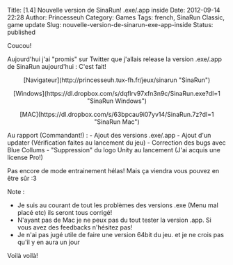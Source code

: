 Title: [1.4] Nouvelle version de SinaRun! .exe/.app inside
Date: 2012-09-14 22:28
Author: Princesseuh
Category: Games
Tags: french, SinaRun Classic, game update
Slug: nouvelle-version-de-sinarun-exe-app-inside
Status: published

Coucou!

Aujourd'hui j'ai "promis" sur Twitter que j'allais release la version
.exe/.app de SinaRun aujourd'hui : C'est fait!

<p>
<center>
[Navigateur](http://princesseuh.tux-fh.fr/jeux/sinarun "SinaRun")

</p>
[Windows](https://dl.dropbox.com/s/dqflrv97xfn3n9c/SinaRun.exe?dl=1 "SinaRun Windows")

<p>
[MAC](https://dl.dropbox.com/s/63bpcau9i07yv14/SinaRun.7z?dl=1 "SinaRun Mac")

</center>
</p>
Au rapport (Commandant!) :
- Ajout des versions .exe/.app
- Ajout d'un updater (Vérification faites au lancement du jeu)
- Correction des bugs avec Blue Collums
- "Suppression" du logo Unity au lancement (J'ai acquis une license
Pro!)

Pas encore de mode entrainement hélas! Mais ça viendra vous pouvez en
être sûr :3

Note :
- Je suis au courant de tout les problèmes des versions .exe (Menu mal
placé etc) ils seront tous corrigé!
- N'ayant pas de Mac je ne peux pas du tout tester la version .app. Si
vous avez des feedbacks n'hésitez pas!
- Je n'ai pas jugé utile de faire une version 64bit du jeu. et je ne
crois pas qu'il y en aura un jour

Voilà voilà!
